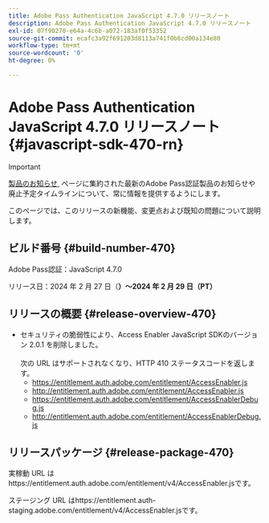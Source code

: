 ```yaml
---
title: Adobe Pass Authentication JavaScript 4.7.0 リリースノート
description: Adobe Pass Authentication JavaScript 4.7.0 リリースノート
exl-id: 07f90270-e64a-4c6b-a072-183af0f53352
source-git-commit: ecafc3a92f691203d8113a741f0b6cd00a134e80
workflow-type: tm+mt
source-wordcount: '0'
ht-degree: 0%

---
```


# Adobe Pass Authentication JavaScript 4.7.0 リリースノート {#javascript-sdk-470-rn}

>[!IMPORTANT]
>
> [&#x200B; 製品のお知らせ &#x200B;](/help/authentication/product-announcements.md) ページに集約された最新のAdobe Pass認証製品のお知らせや廃止予定タイムラインについて、常に情報を提供するようにします。

このページでは、このリリースの新機能、変更点および既知の問題について説明します。

## ビルド番号 {#build-number-470}

Adobe Pass認証：JavaScript 4.7.0

リリース日：2024 年 2 月 27 日（**）～2024 年 2 月 29 日（PT）**

## リリースの概要 {#release-overview-470}

* セキュリティの脆弱性により、Access Enabler JavaScript SDKのバージョン 2.0.1 を削除しました。
  <br/><br/>
次の URL はサポートされなくなり、HTTP 410 ステータスコードを返します。
   * https://entitlement.auth.adobe.com/entitlement/AccessEnabler.js
   * http://entitlement.auth.adobe.com/entitlement/AccessEnabler.js
   * https://entitlement.auth.adobe.com/entitlement/AccessEnablerDebug.js
   * http://entitlement.auth.adobe.com/entitlement/AccessEnablerDebug.js

## リリースパッケージ {#release-package-470}

実稼動 URL はhttps://entitlement.auth.adobe.com/entitlement/v4/AccessEnabler.jsです。

ステージング URL はhttps://entitlement.auth-staging.adobe.com/entitlement/v4/AccessEnabler.jsです。

